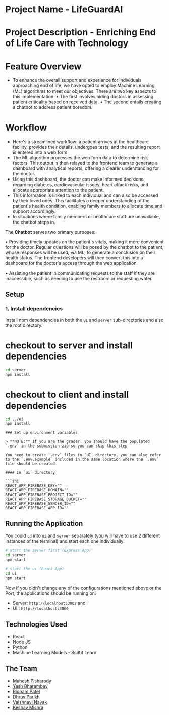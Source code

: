 # Project Name - LifeGuardAI
# Project Description - Enriching End of Life Care with Technology

# Feature Overview

- To enhance the overall support and experience for individuals approaching end of life, we have opted to employ Machine Learning (ML) algorithms to meet our objectives. There are two key aspects to this implementation:
  • The first involves aiding doctors in assessing patient criticality based on received data.
  • The second entails creating a chatbot to address patient boredom.

# Workflow

- Here's a streamlined workflow: a patient arrives at the healthcare facility, provides their details, undergoes tests, and the resulting report is entered into a web form.
- The ML algorithm processes the web form data to determine risk factors. This output is then relayed to the frontend team to generate a dashboard with analytical reports, offering a clearer understanding for the doctor.
- Using this dashboard, the doctor can make informed decisions regarding diabetes, cardiovascular issues, heart attack risks, and allocate appropriate attention to the patient.
- This information is linked to each individual and can also be accessed by their loved ones. This facilitates a deeper understanding of the patient's health condition, enabling family members to allocate time and support accordingly.
- In situations where family members or healthcare staff are unavailable, the chatbot steps in.

The **Chatbot** serves two primary purposes:

• Providing timely updates on the patient's vitals, making it more convenient for the doctor. Regular questions will be posed by the chatbot to the patient, whose responses will be used, via ML, to generate a conclusion on their health status. The frontend developers will then convert this into a dashboard for the doctor's access through the web application.

• Assisting the patient in communicating requests to the staff if they are inaccessible, such as needing to use the restroom or requesting water.

## Setup

### 1. Install dependencies

Install npm dependencies in both the `UI` and `server` sub-directories and also the root directory.

# checkout to server and install dependencies

```bash
cd server
npm install
```

# checkout to client and install dependencies

```bash
cd ../ui
npm install
```

````
### Set up environment variables

> **NOTE:** If you are the grader, you should have the populated `.env` in the submission zip so you can skip this step

You need to create `.env` files in `UI` directory, you can also refer to the `.env.example` included in the same location where the `.env` file should be created

#### In `ui` directory

```ini
REACT_APP_FIREBASE_KEY=""
REACT_APP_FIREBASE_DOMAIN=""
REACT_APP_FIREBASE_PROJECT_ID=""
REACT_APP_FIREBASE_STORAGE_BUCKET=""
REACT_APP_FIREBASE_SENDER_ID=""
REACT_APP_FIREBASE_APP_ID=""
````

## Running the Application

You could `cd` into `ui` and `server` separately (you will have to use 2 different instances of the terminal) and start each one individually:

```bash
# start the server first (Express App)
cd server
npm start
```

```bash
# start the ui (React App)
cd ui
npm start
```

Now if you didn't change any of the configurations mentioned above or the Port, the applications should be running on:

- Server: `http://localhost:3002` and
- UI : `http://localhost:3000`

## Technologies Used

- React
- Node JS
- Python
- Machine Learning Models - SciKit Learn

## The Team

- [Mahesh Pisharody](https://github.com/mahesh349)
- [Yash Bharambay](https://github.com/YashBharambay)
- [Ridham Patel](https://github.com/ridhampatel14/)
- [Dhruv Parikh](https://github.com/DhruvDRE)
- [Vaishnavi Nayak](https://github.com/Vaishnavi-Nayak28)
- [Keshav Mishra](https://github.com/kmishra6)

```

```
